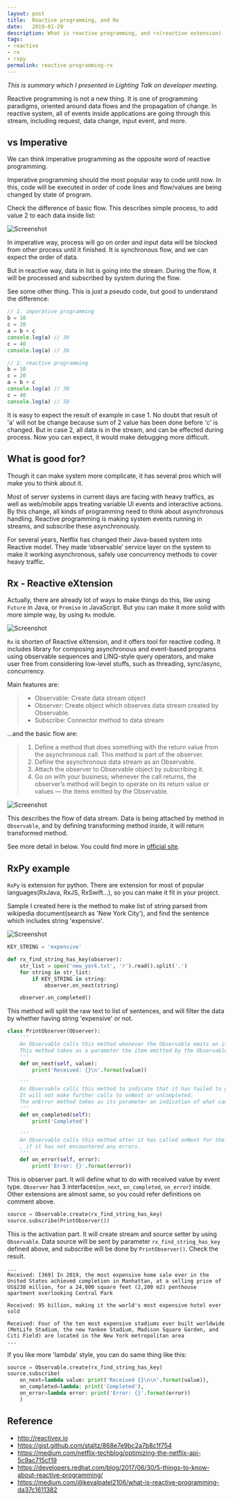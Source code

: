 ```yaml
---
layout: post
title:  Reactive programming, and Rx
date:   2019-01-29
description: What is reactive programming, and rx(reactive extension)
tags:
- reactive
- rx
- rxpy
permalink: reactive-programming-rx
---
```


*This is summary which I presented in Lighting Talk on developer meeting.*

Reactive programming is not a new thing. It is one of programming paradigms, oriented around data flows and the propagation of change. In reactive system, all of events inside applications are going through this stream, including request, data change, input event, and more.


## vs Imperative
We can think imperative programming as the opposite word of reactive programming. 

Imperative programming should the most popular way to code until now. In this, code will be executed in order of code lines and flow/values are being changed by state of program.

Check the difference of basic flow. This describes simple process, to add value 2 to each data inside list:

![Screenshot](/assets/post_img/reactive-programming-rx/imperative-reactive.png)

In imperative way, process will go on order and input data will be blocked from other process until it finished. It is synchronous flow, and we can expect the order of data.

But in reactive way, data in list is going into the stream. During the flow, it will be processed and subscribed by system during the flow.

See some other thing. This is just a pseudo code, but good to understand the difference:
```javascript
// 1. imperative programming
b = 10
c = 20
a = b + c
console.log(a) // 30
c = 40
console.log(a) // 30

// 2. reactive programming
b = 10
c = 20
a = b + c
console.log(a) // 30
c = 40
console.log(a) // 50
```

It is easy to expect the result of example in case 1. No doubt that result of 'a' will not be change because sum of 2 value has been done before 'c' is changed. But in case 2, all data is in the stream, and can be effected during process. Now you can expect, it would make debugging more difficult.


## What is good for?
Though it can make system more complicate, it has several pros which will make you to think about it.

Most of server systems in current days are facing with heavy traffics, as well as web/mobile apps treating variable UI events and interactive actions. By this change, all kinds of programming need to think about asynchronous handling. Reactive programming is making system events running in streams, and subscribe these asynchronously. 

For several years, Netflix has changed their Java-based system into Reactive model. They made ‘observable’ service layer on the system to make it working asynchronous, safely use concurrency methods to cover heavy traffic.


## Rx - Reactive eXtension
Actually, there are already lot of ways to make things do this, like using `Future` in Java, or `Promise` in JavaScript. But you can make it more solid with more simple way, by using `Rx` module.

![Screenshot](/assets/post_img/reactive-programming-rx/reactive-extension.png)

`Rx` is shorten of Reactive eXtension, and it offers tool for reactive coding. It includes library for composing asynchronous and event-based programs using observable sequences and LINQ-style query operators, and make user free from considering low-level stuffs, such as threading, sync/async, concurrency.

Main features are:
> - Observable: Create data stream object
> - Observer: Create object which observes data stream created by Observable.
> - Subscribe: Connector method to data stream

...and the basic flow are:
> 1. Define a method that does something with the return value from the asynchronous call. This method is part of the observer.
> 2. Define the asynchronous data stream as an Observable.
> 3. Attach the observer to Observable object by subscribing it.
> 4. Go on with your business; whenever the call returns, the observer’s method will begin to operate on its return value or values — the items emitted by the Observable.

![Screenshot](/assets/post_img/reactive-programming-rx/rx-flow.png)

This describes the flow of data stream. Data is being attached by method in `Observable`, and by defining transforming method inside, it will return transformed method.

See more detail in below. You could find more in [official site](http://reactivex.io/).


## RxPy example
`RxPy` is extension for python. There are extension for most of popular languages(RxJava, RxJS, RxSwift...), so you can make it fit in your project. 

Sample I created here is the method to make list of string parsed from wikipedia document(search as 'New York City'), and find the sentence which includes string 'expensive'.

![Screenshot](/assets/post_img/reactive-programming-rx/flow-of-sample-code.png)

```python
KEY_STRING = 'expensive'

def rx_find_string_has_key(observer):
    str_list = open('new_york.txt', 'r').read().split('.')
    for string in str_list:
        if KEY_STRING in string:
            observer.on_next(string)

    observer.on_completed()
```
This method will split the raw text to list of sentences, and will filter the data by whether having string 'expensive' or not.


```python
class PrintObserver(Observer):
    '''
    An Observable calls this method whenever the Observable emits an item.
    This method takes as a parameter the item emitted by the Observable.
    '''
    def on_next(self, value):
        print('Received: {}\n'.format(value))

    '''
    An Observable calls this method to indicate that it has failed to generate the expected data or has encountered some other error.
    It will not make further calls to onNext or onCompleted.
    The onError method takes as its parameter an indication of what caused the error.
    '''
    def on_completed(self):
        print('Completed')

    '''
    An Observable calls this method after it has called onNext for the final time
    , if it has not encountered any errors.
    '''
    def on_error(self, error):
        print('Error: {}'.format(error))
```
This is observer part. It will define what to do with received value by event type. `Observer` has 3 interfaces(`on_next`, `on_completed`, `on_error`) inside. Other extensions are almost same, so you could refer definitions on comment above.

```python
source = Observable.create(rx_find_string_has_key)
source.subscribe(PrintObserver())
```
This is the activation part. It will create stream and source setter by using `Observable`. Data source will be sent by parameter `rx_find_string_has_key` defined above, and subscribe will be done by `PrintObserver()`. Check the result.

```
...
Received: [369] In 2019, the most expensive home sale ever in the United States achieved completion in Manhattan, at a selling price of US$238 million, for a 24,000 square feet (2,200 m2) penthouse apartment overlooking Central Park

Received: 95 billion, making it the world's most expensive hotel ever sold

Received: Four of the ten most expensive stadiums ever built worldwide (MetLife Stadium, the new Yankee Stadium, Madison Square Garden, and Citi Field) are located in the New York metropolitan area
...
```

If you like more 'lambda' style, you can do same thing like this:
```python
source = Observable.create(rx_find_string_has_key)
source.subscribe(
    on_next=lambda value: print('Received {}\n\n'.format(value)),
    on_completed=lambda: print('Completed'),
    on_error=lambda error: print('Error: {}'.format(error))
    )
```


## Reference
* <http://reactivex.io>
* <https://gist.github.com/staltz/868e7e9bc2a7b8c1f754>
* <https://medium.com/netflix-techblog/optimizing-the-netflix-api-5c9ac715cf19>
* <https://developers.redhat.com/blog/2017/06/30/5-things-to-know-about-reactive-programming/>
* <https://medium.com/@kevalpatel2106/what-is-reactive-programming-da37c1611382>

